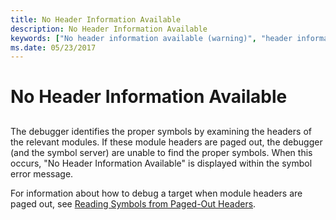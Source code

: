 ```yaml
---
title: No Header Information Available
description: No Header Information Available
keywords: ["No header information available (warning)", "header information not available (warning)"]
ms.date: 05/23/2017
---
```


# No Header Information Available


## <span id="ddk_no_header_information_available_dbg"></span><span id="DDK_NO_HEADER_INFORMATION_AVAILABLE_DBG"></span>


The debugger identifies the proper symbols by examining the headers of the relevant modules. If these module headers are paged out, the debugger (and the symbol server) are unable to find the proper symbols. When this occurs, "No Header Information Available" is displayed within the symbol error message.

For information about how to debug a target when module headers are paged out, see [Reading Symbols from Paged-Out Headers](reading-symbols-from-paged-out-headers.md).

 

 





